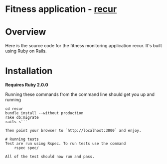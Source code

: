 # Fitness application - [recur](http://recurapp.co)

# Overview
Here is the source code for the fitness monitoring application recur.
It's built using Ruby on Rails.


# Installation
**Requires Ruby 2.0.0**

Running these commands from the command line should get you up and running
```git clone https://github.com/wilsonand1/recur.git
cd recur
bundle install --without production
rake db:migrate
rails s```

Then point your browser to `http://localhost:3000` and enjoy.

# Running tests
Test are run using Rspec. To run tests use the command
    rspec spec/

All of the test should now run and pass.
